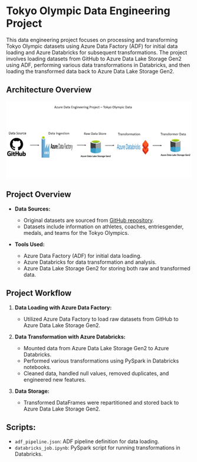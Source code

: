 # Tokyo Olympic Data Engineering Project

This data engineering project focuses on processing and transforming Tokyo Olympic datasets using Azure Data Factory (ADF) for initial data loading and Azure Databricks for subsequent transformations. The project involves loading datasets from GitHub to Azure Data Lake Storage Gen2 using ADF, performing various data transformations in Databricks, and then loading the transformed data back to Azure Data Lake Storage Gen2.

## Architecture Overview

![Project Architecture](./Architecture.png)

## Project Overview

- **Data Sources:**
  - Original datasets are sourced from [GitHub repository](https://github.com/thapaSujit/Data-Engineering-Project-in-Azure---Olympic-Data/tree/main/Datasets).
  - Datasets include information on athletes, coaches, entriesgender, medals, and teams for the Tokyo Olympics.

- **Tools Used:**
  - Azure Data Factory (ADF) for initial data loading.
  - Azure Databricks for data transformation and analysis.
  - Azure Data Lake Storage Gen2 for storing both raw and transformed data.

## Project Workflow

1. **Data Loading with Azure Data Factory:**
   - Utilized Azure Data Factory to load raw datasets from GitHub to Azure Data Lake Storage Gen2.

2. **Data Transformation with Azure Databricks:**
   - Mounted data from Azure Data Lake Storage Gen2 to Azure Databricks.
   - Performed various transformations using PySpark in Databricks notebooks.
   - Cleaned data, handled null values, removed duplicates, and engineered new features.

3. **Data Storage:**
   - Transformed DataFrames were repartitioned and stored back to Azure Data Lake Storage Gen2.

## Scripts:
  - `adf_pipeline.json`: ADF pipeline definition for data loading.
  - `databricks_job.ipynb`: PySpark script for running transformations in Databricks.

